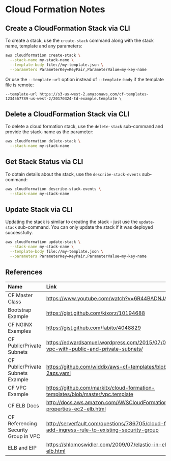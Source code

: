 # Cloud Formation Notes

## Create a CloudFormation Stack via CLI

To create a stack, use the `create-stack` command along with the stack name, template and any parameters:

```bash
aws cloudformation create-stack \
  --stack-name my-stack-name \
  --template-body file://my-template.json \
  --parameters ParameterKey=KeyPair,ParameterValue=my-key-name
```

Or use the `--template-url` option instead of `--template-body` if the template file is remote:

```
--template-url https://s3-us-west-2.amazonaws.com/cf-templates-1234567789-us-west-2/20170324-td-example.template \
```

## Delete a CloudFormation Stack via CLI

To delete a cloud formation stack, use the `delete-stack` sub-command and provide the stack-name as the parameter:

```bash
aws cloudformation delete-stack \
  --stack-name my-stack-name
```

## Get Stack Status via CLI

To obtain details about the stack, use the `describe-stack-events` sub-command:

```bash
aws cloudformation describe-stack-events \
  --stack-name my-stack-name
```

## Update Stack via CLI

Updating the stack is similar to creating the stack - just use the `update-stack` sub-command.  You can only update the 
stack if it was deployed successfully.

```bash
aws cloudformation update-stack \
  --stack-name my-stack-name \
  --template-body file://my-template.json \
  --parameters ParameterKey=KeyPair,ParameterValue=my-key-name
```

## References

| Name              | Link                           |
|:------------------|:-------------------------------|
| CF Master Class   | https://www.youtube.com/watch?v=6R44BADNJA8 |
| Bootstrap Example | https://gist.github.com/kixorz/10194688 |
| CF NGINX Examples | https://gist.github.com/fabito/4048829 |
| CF Public/Private Subnets | https://edwardsamuel.wordpress.com/2015/07/04/aws-cloudformation-vpc-with-public-and-private-subnets/ |
| CF Public/Private Subnets Example | https://github.com/widdix/aws-cf-templates/blob/master/vpc/vpc-2azs.yaml |
| CF VPC Example    | https://github.com/markitx/cloud-formation-templates/blob/master/vpc.template |
| CF ELB Docs       | http://docs.aws.amazon.com/AWSCloudFormation/latest/UserGuide/aws-properties-ec2-elb.html |
| CF Referencing Security Group in VPC | http://serverfault.com/questions/786705/cloud-formation-template-add-ingress-rule-to-existing-security-group |
| ELB and EIP       | https://shlomoswidler.com/2009/07/elastic-in-elastic-load-balancing-elb.html |

